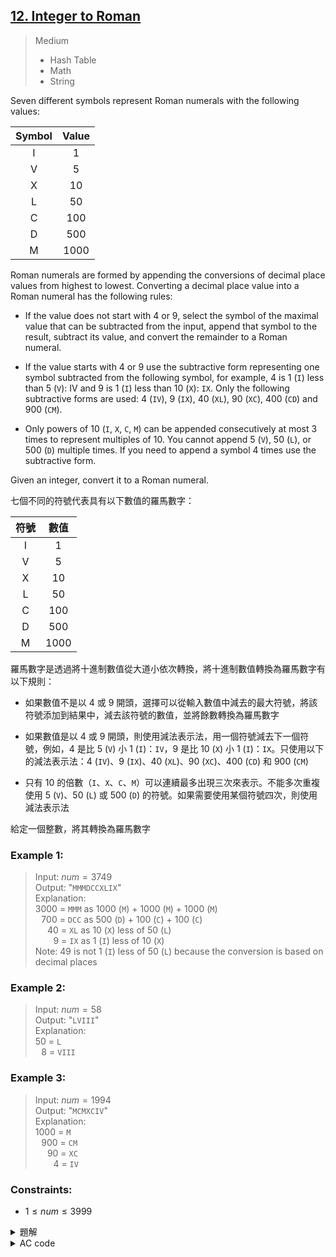 ## [12. Integer to Roman](https://leetcode.com/problems/integer-to-roman/)  

> Medium  
> * Hash Table  
> * Math  
> * String  

Seven different symbols represent Roman numerals with the following values:  

| Symbol | Value |
|:------:|:-----:|
|   I    |   1   |
|   V    |   5   |
|   X    |  10   |
|   L    |  50   |
|   C    |  100  |
|   D    |  500  |
|   M    | 1000  |

Roman numerals are formed by appending the conversions of decimal place values from highest to lowest. Converting a decimal place value into a Roman numeral has the following rules:  

* If the value does not start with 4 or 9, select the symbol of the maximal value that can be subtracted from the input, append that symbol to the result, subtract its value, and convert the remainder to a Roman numeral.  

* If the value starts with 4 or 9 use the subtractive form representing one symbol subtracted from the following symbol, for example, 4 is 1 (`I`) less than 5 (`V`): IV and 9 is 1 (`I`) less than 10 (`X`): `IX`. Only the following subtractive forms are used: 4 (`IV`), 9 (`IX`), 40 (`XL`), 90 (`XC`), 400 (`CD`) and 900 (`CM`).  

* Only powers of 10 (`I`, `X`, `C`, `M`) can be appended consecutively at most 3 times to represent multiples of 10. You cannot append 5 (`V`), 50 (`L`), or 500 (`D`) multiple times. If you need to append a symbol 4 times use the subtractive form.  

Given an integer, convert it to a Roman numeral.  

七個不同的符號代表具有以下數值的羅馬數字：  

| 符號 | 數值 |
|:----:|:----:|
|  I   |  1   |
|  V   |  5   |
|  X   |  10  |
|  L   |  50  |
|  C   | 100  |
|  D   | 500  |
|  M   | 1000 |

羅馬數字是透過將十進制數值從大道小依次轉換，將十進制數值轉換為羅馬數字有以下規則：  

* 如果數值不是以 4 或 9 開頭，選擇可以從輸入數值中減去的最大符號，將該符號添加到結果中，減去該符號的數值，並將餘數轉換為羅馬數字  

* 如果數值是以 4 或 9 開頭，則使用減法表示法，用一個符號減去下一個符號，例如，4 是比 5 (`V`) 小 1 (`I`)：`IV`，9 是比 10 (`X`) 小 1 (`I`)：`IX`。只使用以下的減法表示法：4 (`IV`)、9 (`IX`)、40 (`XL`)、90 (`XC`)、400 (`CD`) 和 900 (`CM`)  

* 只有 10 的倍數（`I`、`X`、`C`、`M`）可以連續最多出現三次來表示。不能多次重複使用 5 (`V`)、50 (`L`) 或 500 (`D`) 的符號。如果需要使用某個符號四次，則使用減法表示法  

給定一個整數，將其轉換為羅馬數字  

### Example 1:  

> Input: $num = 3749$  
> Output: "`MMMDCCXLIX`"  
> Explanation:  
> 3000 = `MMM` as $1000$ (`M`) + $1000$ (`M`) + $1000$ (`M`)  
> &ensp;&thinsp;700 = `DCC` as $500$ (`D`) + $100$ (`C`) + $100$ (`C`)  
> &ensp;&thinsp;&ensp;&thinsp;40 = `XL` as $10$ (`X`) less of $50$ (`L`)  
> &ensp;&thinsp;&ensp;&thinsp;&ensp;&thinsp;9 = `IX` as $1$ (`I`) less of $10$ (`X`)  
> Note: $49$ is not $1$ (`I`) less of $50$ (`L`) because the conversion is based on decimal places  

### Example 2:  

> Input: $num = 58$  
> Output: "`LVIII`"  
> Explanation:  
> 50 = `L`  
> &ensp;&thinsp;8 = `VIII`  

### Example 3:

> Input: $num = 1994$  
> Output: "`MCMXCIV`"  
> Explanation:  
> 1000 = `M`  
> &ensp;&thinsp;900 = `CM`  
> &ensp;&thinsp;&ensp;&thinsp;90 = `XC`  
> &ensp;&thinsp;&ensp;&thinsp;&ensp;&thinsp;4 = `IV`  

### Constraints:  

* $1 \leq num \leq 3999$  

<details>

<summary>題解</summary>

這題是要求將一個整數轉成羅馬數字  

例如 $1$ 就是 `I`  
$3999$ 就是 `MMMCMXCIX`  

由於這題的題目範圍限制在 $1 \leq num \leq 3999$ 之間  
所以其實題目相對簡單一些些  

然後轉換的部分的話  
仔細觀察可以發現  
其實就是把數字猜成 千位、百位、十位、個位  
再一一翻譯  

例如： $1437 \rightarrow$ `MCDXXXVII`  
$1000 \rightarrow$ `M`  
$400 \rightarrow$ `CD`  
$30 \rightarrow$ `XXX`  
$7 \rightarrow$ `VII`  

最後全部合再一起就是了  

其實對各個位數可以分成四類  
* 1 到 3 一類  
* 4 一類  
* 5 到 8 一類  
* 9 一類  

```cpp
class Solution {
public:
    string intToRoman(int num) {
        string ans="";
        int digit3=num/1000;
        int digit2=(num%1000)/100;
        int digit1=(num%100)/10;
        int digit0=num%10;
        //1000
        for(int i=0;i<digit3;i++){
            ans+='M';
        }
        //100
        if(digit2==9){
            ans+="CM";
        }
        else if(digit2>=5){
            ans+="D";
            for(int i=5;i<digit2;i++){
                ans+="C";
            }
        }
        else{
            if(digit2==4){
                ans+="CD";
            }
            else{
                for(int i=0;i<digit2;i++){
                    ans+="C";
                }
            }
        }
        //10
        if(digit1==9){
            ans+="XC";
        }
        else if(digit1>=5){
            ans+="L";
            for(int i=5;i<digit1;i++){
                ans+="X";
            }
        }
        else{
            if(digit1==4){
                ans+="XL";
            }
            else{
                for(int i=0;i<digit1;i++){
                    ans+="X";
                }
            }
        }
        //1
        if(digit0==9){
            ans+="IX";
        }
        else if(digit0>=5){
            ans+="V";
            for(int i=5;i<digit0;i++){
                ans+="I";
            }
        }
        else{
            if(digit0==4){
                ans+="IV";
            }
            else{
                for(int i=0;i<digit0;i++){
                    ans+="I";
                }
            }
        }
        return ans;
    }
};
```

<img width="668" alt="leet0012_0" src="https://github.com/user-attachments/assets/09c4adf8-cc80-4309-add1-2a0fe7d349d7">  

* 空間複雜度： $O(1)$  
* 時間複雜度： $O(1)$  

</details>

<details>

<summary>AC code</summary>

```cpp
class Solution {
public:
    string intToRoman(int num) {
        string ans="";
        int digit3=num/1000;
        int digit2=(num%1000)/100;
        int digit1=(num%100)/10;
        int digit0=num%10;
        //1000
        for(int i=0;i<digit3;i++){
            ans+='M';
        }
        //100
        if(digit2==9){
            ans+="CM";
        }
        else if(digit2>=5){
            ans+="D";
            for(int i=5;i<digit2;i++){
                ans+="C";
            }
        }
        else{
            if(digit2==4){
                ans+="CD";
            }
            else{
                for(int i=0;i<digit2;i++){
                    ans+="C";
                }
            }
        }
        //10
        if(digit1==9){
            ans+="XC";
        }
        else if(digit1>=5){
            ans+="L";
            for(int i=5;i<digit1;i++){
                ans+="X";
            }
        }
        else{
            if(digit1==4){
                ans+="XL";
            }
            else{
                for(int i=0;i<digit1;i++){
                    ans+="X";
                }
            }
        }
        //1
        if(digit0==9){
            ans+="IX";
        }
        else if(digit0>=5){
            ans+="V";
            for(int i=5;i<digit0;i++){
                ans+="I";
            }
        }
        else{
            if(digit0==4){
                ans+="IV";
            }
            else{
                for(int i=0;i<digit0;i++){
                    ans+="I";
                }
            }
        }
        return ans;
    }
};
```

</details>

